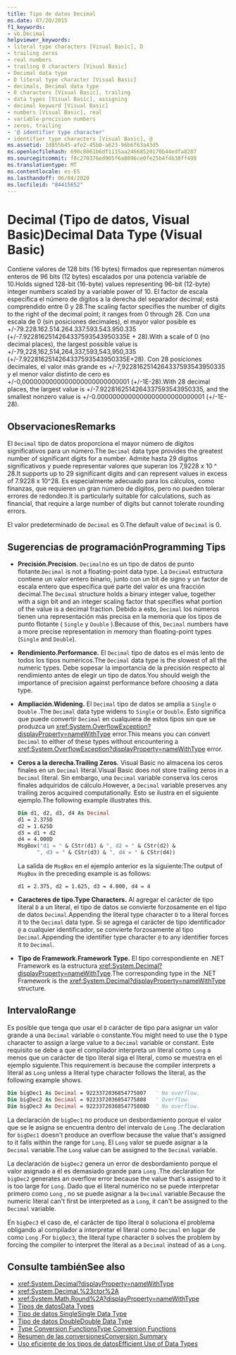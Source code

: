 ```yaml
---
title: Tipo de datos Decimal
ms.date: 07/20/2015
f1_keywords:
- vb.Decimal
helpviewer_keywords:
- literal type characters [Visual Basic], D
- trailing zeros
- real numbers
- trailing 0 characters [Visual Basic]
- Decimal data type
- D literal type character [Visual Basic]
- decimals, Decimal data type
- 0 characters [Visual Basic], trailing
- data types [Visual Basic], assigning
- decimal keyword [Visual Basic]
- numbers [Visual Basic], real
- variable-precision numbers
- zeros, trailing
- '@ identifier type character'
- identifier type characters [Visual Basic], @
ms.assetid: 1d855b45-afe2-45b0-a623-96b6f63a43d5
ms.openlocfilehash: 690c8061b6df1115aa24668520170b44edfa8287
ms.sourcegitcommit: f8c270376ed905f6a8896ce0fe25b4f4b38ff498
ms.translationtype: MT
ms.contentlocale: es-ES
ms.lasthandoff: 06/04/2020
ms.locfileid: "84415652"
---
```

# <a name="decimal-data-type-visual-basic"></a><span data-ttu-id="51f0e-102">Decimal (Tipo de datos, Visual Basic)</span><span class="sxs-lookup"><span data-stu-id="51f0e-102">Decimal Data Type (Visual Basic)</span></span>

<span data-ttu-id="51f0e-103">Contiene valores de 128 bits (16 bytes) firmados que representan números enteros de 96 bits (12 bytes) escalados por una potencia variable de 10.</span><span class="sxs-lookup"><span data-stu-id="51f0e-103">Holds signed 128-bit (16-byte) values representing 96-bit (12-byte) integer numbers scaled by a variable power of 10.</span></span> <span data-ttu-id="51f0e-104">El factor de escala especifica el número de dígitos a la derecha del separador decimal; está comprendido entre 0 y 28.</span><span class="sxs-lookup"><span data-stu-id="51f0e-104">The scaling factor specifies the number of digits to the right of the decimal point; it ranges from 0 through 28.</span></span> <span data-ttu-id="51f0e-105">Con una escala de 0 (sin posiciones decimales), el mayor valor posible es +/-79.228.162.514.264.337.593.543.950.335 (+/-7.9228162514264337593543950335E + 28).</span><span class="sxs-lookup"><span data-stu-id="51f0e-105">With a scale of 0 (no decimal places), the largest possible value is +/-79,228,162,514,264,337,593,543,950,335 (+/-7.9228162514264337593543950335E+28).</span></span> <span data-ttu-id="51f0e-106">Con 28 posiciones decimales, el valor más grande es +/-7,9228162514264337593543950335 y el menor valor distinto de cero es +/-0,0000000000000000000000000001 (+/-1E-28).</span><span class="sxs-lookup"><span data-stu-id="51f0e-106">With 28 decimal places, the largest value is +/-7.9228162514264337593543950335, and the smallest nonzero value is +/-0.0000000000000000000000000001 (+/-1E-28).</span></span>

## <a name="remarks"></a><span data-ttu-id="51f0e-107">Observaciones</span><span class="sxs-lookup"><span data-stu-id="51f0e-107">Remarks</span></span>

<span data-ttu-id="51f0e-108">El `Decimal` tipo de datos proporciona el mayor número de dígitos significativos para un número.</span><span class="sxs-lookup"><span data-stu-id="51f0e-108">The `Decimal` data type provides the greatest number of significant digits for a number.</span></span> <span data-ttu-id="51f0e-109">Admite hasta 29 dígitos significativos y puede representar valores que superan los 7,9228 x 10 ^ 28.</span><span class="sxs-lookup"><span data-stu-id="51f0e-109">It supports up to 29 significant digits and can represent values in excess of 7.9228 x 10^28.</span></span> <span data-ttu-id="51f0e-110">Es especialmente adecuado para los cálculos, como finanzas, que requieren un gran número de dígitos, pero no pueden tolerar errores de redondeo.</span><span class="sxs-lookup"><span data-stu-id="51f0e-110">It is particularly suitable for calculations, such as financial, that require a large number of digits but cannot tolerate rounding errors.</span></span>

<span data-ttu-id="51f0e-111">El valor predeterminado de `Decimal` es 0.</span><span class="sxs-lookup"><span data-stu-id="51f0e-111">The default value of `Decimal` is 0.</span></span>

## <a name="programming-tips"></a><span data-ttu-id="51f0e-112">Sugerencias de programación</span><span class="sxs-lookup"><span data-stu-id="51f0e-112">Programming Tips</span></span>

- <span data-ttu-id="51f0e-113">**Precisión.**</span><span class="sxs-lookup"><span data-stu-id="51f0e-113">**Precision.**</span></span> <span data-ttu-id="51f0e-114">`Decimal`no es un tipo de datos de punto flotante.</span><span class="sxs-lookup"><span data-stu-id="51f0e-114">`Decimal` is not a floating-point data type.</span></span> <span data-ttu-id="51f0e-115">La `Decimal` estructura contiene un valor entero binario, junto con un bit de signo y un factor de escala entero que especifica qué parte del valor es una fracción decimal.</span><span class="sxs-lookup"><span data-stu-id="51f0e-115">The `Decimal` structure holds a binary integer value, together with a sign bit and an integer scaling factor that specifies what portion of the value is a decimal fraction.</span></span> <span data-ttu-id="51f0e-116">Debido a esto, `Decimal` los números tienen una representación más precisa en la memoria que los tipos de punto flotante ( `Single` y `Double` ).</span><span class="sxs-lookup"><span data-stu-id="51f0e-116">Because of this, `Decimal` numbers have a more precise representation in memory than floating-point types (`Single` and `Double`).</span></span>

- <span data-ttu-id="51f0e-117">**Rendimiento.**</span><span class="sxs-lookup"><span data-stu-id="51f0e-117">**Performance.**</span></span> <span data-ttu-id="51f0e-118">El `Decimal` tipo de datos es el más lento de todos los tipos numéricos.</span><span class="sxs-lookup"><span data-stu-id="51f0e-118">The `Decimal` data type is the slowest of all the numeric types.</span></span> <span data-ttu-id="51f0e-119">Debe sopesar la importancia de la precisión respecto al rendimiento antes de elegir un tipo de datos.</span><span class="sxs-lookup"><span data-stu-id="51f0e-119">You should weigh the importance of precision against performance before choosing a data type.</span></span>

- <span data-ttu-id="51f0e-120">**Ampliación.**</span><span class="sxs-lookup"><span data-stu-id="51f0e-120">**Widening.**</span></span> <span data-ttu-id="51f0e-121">El `Decimal` tipo de datos se amplía a `Single` o `Double` .</span><span class="sxs-lookup"><span data-stu-id="51f0e-121">The `Decimal` data type widens to `Single` or `Double`.</span></span> <span data-ttu-id="51f0e-122">Esto significa que puede convertir `Decimal` en cualquiera de estos tipos sin que se produzca un <xref:System.OverflowException?displayProperty=nameWithType> error.</span><span class="sxs-lookup"><span data-stu-id="51f0e-122">This means you can convert `Decimal` to either of these types without encountering a <xref:System.OverflowException?displayProperty=nameWithType> error.</span></span>

- <span data-ttu-id="51f0e-123">**Ceros a la derecha.**</span><span class="sxs-lookup"><span data-stu-id="51f0e-123">**Trailing Zeros.**</span></span> <span data-ttu-id="51f0e-124">Visual Basic no almacena los ceros finales en un `Decimal` literal.</span><span class="sxs-lookup"><span data-stu-id="51f0e-124">Visual Basic does not store trailing zeros in a `Decimal` literal.</span></span> <span data-ttu-id="51f0e-125">Sin embargo, una `Decimal` variable conserva los ceros finales adquiridos de cálculo.</span><span class="sxs-lookup"><span data-stu-id="51f0e-125">However, a `Decimal` variable preserves any trailing zeros acquired computationally.</span></span> <span data-ttu-id="51f0e-126">Esto se ilustra en el siguiente ejemplo.</span><span class="sxs-lookup"><span data-stu-id="51f0e-126">The following example illustrates this.</span></span>

  ```vb
  Dim d1, d2, d3, d4 As Decimal
  d1 = 2.375D
  d2 = 1.625D
  d3 = d1 + d2
  d4 = 4.000D
  MsgBox("d1 = " & CStr(d1) & ", d2 = " & CStr(d2) &
        ", d3 = " & CStr(d3) & ", d4 = " & CStr(d4))
  ```

  <span data-ttu-id="51f0e-127">La salida de `MsgBox` en el ejemplo anterior es la siguiente:</span><span class="sxs-lookup"><span data-stu-id="51f0e-127">The output of `MsgBox` in the preceding example is as follows:</span></span>

  ```console
  d1 = 2.375, d2 = 1.625, d3 = 4.000, d4 = 4
  ```

- <span data-ttu-id="51f0e-128">**Caracteres de tipo.**</span><span class="sxs-lookup"><span data-stu-id="51f0e-128">**Type Characters.**</span></span> <span data-ttu-id="51f0e-129">Al agregar el carácter de tipo literal `D` a un literal, el tipo de datos se convierte forzosamente en el tipo de datos `Decimal`.</span><span class="sxs-lookup"><span data-stu-id="51f0e-129">Appending the literal type character `D` to a literal forces it to the `Decimal` data type.</span></span> <span data-ttu-id="51f0e-130">Si se agrega el carácter de tipo identificador `@` a cualquier identificador, se convierte forzosamente al tipo `Decimal`.</span><span class="sxs-lookup"><span data-stu-id="51f0e-130">Appending the identifier type character `@` to any identifier forces it to `Decimal`.</span></span>

- <span data-ttu-id="51f0e-131">**Tipo de Framework.**</span><span class="sxs-lookup"><span data-stu-id="51f0e-131">**Framework Type.**</span></span> <span data-ttu-id="51f0e-132">El tipo correspondiente en .NET Framework es la estructura <xref:System.Decimal?displayProperty=nameWithType>.</span><span class="sxs-lookup"><span data-stu-id="51f0e-132">The corresponding type in the .NET Framework is the <xref:System.Decimal?displayProperty=nameWithType> structure.</span></span>

## <a name="range"></a><span data-ttu-id="51f0e-133">Intervalo</span><span class="sxs-lookup"><span data-stu-id="51f0e-133">Range</span></span>

 <span data-ttu-id="51f0e-134">Es posible que tenga que usar el `D` carácter de tipo para asignar un valor grande a una `Decimal` variable o constante.</span><span class="sxs-lookup"><span data-stu-id="51f0e-134">You might need to use the `D` type character to assign a large value to a `Decimal` variable or constant.</span></span> <span data-ttu-id="51f0e-135">Este requisito se debe a que el compilador interpreta un literal como `Long` a menos que un carácter de tipo literal siga el literal, como se muestra en el ejemplo siguiente.</span><span class="sxs-lookup"><span data-stu-id="51f0e-135">This requirement is because the compiler interprets a literal as `Long` unless a literal type character follows the literal, as the following example shows.</span></span>

```vb
Dim bigDec1 As Decimal = 9223372036854775807   ' No overflow.
Dim bigDec2 As Decimal = 9223372036854775808   ' Overflow.
Dim bigDec3 As Decimal = 9223372036854775808D  ' No overflow.
```

<span data-ttu-id="51f0e-136">La declaración de `bigDec1` no produce un desbordamiento porque el valor que se le asigna se encuentra dentro del intervalo de `Long` .</span><span class="sxs-lookup"><span data-stu-id="51f0e-136">The declaration for `bigDec1` doesn't produce an overflow because the value that's assigned to it falls within the range for `Long`.</span></span> <span data-ttu-id="51f0e-137">El `Long` valor se puede asignar a la `Decimal` variable.</span><span class="sxs-lookup"><span data-stu-id="51f0e-137">The `Long` value can be assigned to the `Decimal` variable.</span></span>

<span data-ttu-id="51f0e-138">La declaración de `bigDec2` genera un error de desbordamiento porque el valor asignado a él es demasiado grande para `Long` .</span><span class="sxs-lookup"><span data-stu-id="51f0e-138">The declaration for `bigDec2` generates an overflow error because the value that's assigned to it is too large for `Long`.</span></span> <span data-ttu-id="51f0e-139">Dado que el literal numérico no se puede interpretar primero como `Long` , no se puede asignar a la `Decimal` variable.</span><span class="sxs-lookup"><span data-stu-id="51f0e-139">Because the numeric literal can't first be interpreted as a `Long`, it can't be assigned to the `Decimal` variable.</span></span>

<span data-ttu-id="51f0e-140">En `bigDec3` el caso de, el carácter de tipo literal `D` soluciona el problema obligando al compilador a interpretar el literal como `Decimal` en lugar de como `Long` .</span><span class="sxs-lookup"><span data-stu-id="51f0e-140">For `bigDec3`, the literal type character `D` solves the problem by forcing the compiler to interpret the literal as a `Decimal` instead of as a `Long`.</span></span>

## <a name="see-also"></a><span data-ttu-id="51f0e-141">Consulte también</span><span class="sxs-lookup"><span data-stu-id="51f0e-141">See also</span></span>

- <xref:System.Decimal?displayProperty=nameWithType>
- <xref:System.Decimal.%23ctor%2A>
- <xref:System.Math.Round%2A?displayProperty=nameWithType>
- [<span data-ttu-id="51f0e-142">Tipos de datos</span><span class="sxs-lookup"><span data-stu-id="51f0e-142">Data Types</span></span>](index.md)
- [<span data-ttu-id="51f0e-143">Tipo de datos Single</span><span class="sxs-lookup"><span data-stu-id="51f0e-143">Single Data Type</span></span>](single-data-type.md)
- [<span data-ttu-id="51f0e-144">Tipo de datos Double</span><span class="sxs-lookup"><span data-stu-id="51f0e-144">Double Data Type</span></span>](double-data-type.md)
- [<span data-ttu-id="51f0e-145">Type Conversion Functions</span><span class="sxs-lookup"><span data-stu-id="51f0e-145">Type Conversion Functions</span></span>](../functions/type-conversion-functions.md)
- [<span data-ttu-id="51f0e-146">Resumen de las conversiones</span><span class="sxs-lookup"><span data-stu-id="51f0e-146">Conversion Summary</span></span>](../keywords/conversion-summary.md)
- [<span data-ttu-id="51f0e-147">Uso eficiente de los tipos de datos</span><span class="sxs-lookup"><span data-stu-id="51f0e-147">Efficient Use of Data Types</span></span>](../../programming-guide/language-features/data-types/efficient-use-of-data-types.md)
